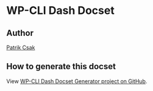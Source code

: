 # WP-CLI Dash Docset

## Author

[Patrik Csak](https://github.com/ptrkcsk)

## How to generate this docset

View [WP-CLI Dash Docset Generator project on GitHub](https://github.com/ptrkcsk/wp-cli-dash-docset-generator).
